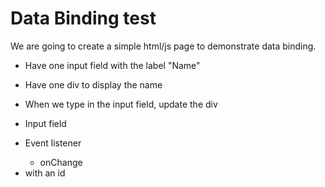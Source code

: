 # Data Binding test

We are going to create a simple html/js page to demonstrate data binding. 

* Have one input field with the label "Name"
* Have one div to display the name
* When we type in the input field, update the div

* Input field
* Event listener
    * onChange 
* <div> with an id